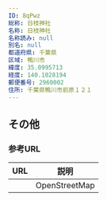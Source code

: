 ```yaml
---
ID: 8qPwz
総称: 日枝神社
名称: 日枝神社
名称読み: null
別名: null
都道府県: 千葉県
区域: 鴨川市
緯度: 35.0995713
経度: 140.1028194
郵便番号: 2960002
住所: 千葉県鴨川市前原１２１
---
```


## その他

### 参考URL

| URL | 説明          |
| --- | ------------- |
|     | OpenStreetMap |
